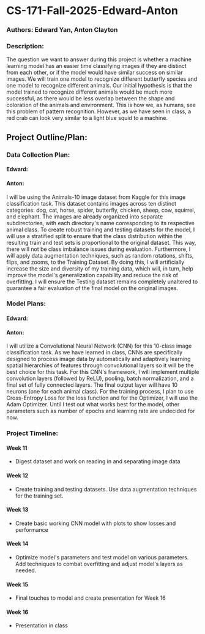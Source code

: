 # CS-171-Fall-2025-Edward-Anton

### Authors: Edward Yan, Anton Clayton

### Description:
The question we want to answer during this project is whether a machine learning model has an easier time classifying images if they are distinct from each other, or if the model would have similar success on similar images. We will train one model to recognize different butterfly species and one model to recognize different animals. Our initial hypothesis is that the model trained to recognize different animals would be much more successful, as there would be less overlap between the shape and coloration of the animals and environment. This is how we, as humans, see this problem of pattern recognition. However, as we have seen in class, a red crab can look very similar to a light blue squid to a machine.

## Project Outline/Plan:
### Data Collection Plan:
#### Edward:
#### Anton:
I will be using the Animals-10 image dataset from Kaggle for this image classification task. This dataset contains images across ten distinct categories: dog, cat, horse, spider, butterfly, chicken, sheep, cow, squirrel, and elephant. The images are already organized into separate subdirectories, with each directory's name corresponding to its respective animal class. To create robust training and testing datasets for the model, I will use a stratified split to ensure that the class distribution within the resulting train and test sets is proportional to the original dataset. This way, there will not be class imbalance issues during evaluation. Furthermore, I will apply data augmentation techniques, such as random rotations, shifts, flips, and zooms, to the Training Dataset. By doing this, I will artificially increase the size and diversity of my training data, which will, in turn, help improve the model's generalization capability and reduce the risk of overfitting. I will ensure the Testing dataset remains completely unaltered to guarantee a fair evaluation of the final model on the original images.

### Model Plans:
#### Edward:
#### Anton:
I will utilize a Convolutional Neural Network (CNN) for this 10-class image classification task. As we have learned in class, CNNs are specifically designed to process image data by automatically and adaptively learning spatial hierarchies of features through convolutional layers so it will be the best choice for this task. For this CNN's framework, I will implement multiple convolution layers (followed by ReLU), pooling, batch normalization, and a final set of fully connected layers. The final output layer will have 10 neurons (one for each animal class). For the training process, I plan to use Cross-Entropy Loss for the loss function and for the Optimizer, I will use the Adam Optimizer. Until I test out what works best for the model, other parameters such as number of epochs and learning rate are undecided for now.

### Project Timeline:
#### Week 11
- Digest dataset and work on reading in and separating image data
#### Week 12
- Create training and testing datasets. Use data augmentation techniques for the training set.
#### Week 13
- Create basic working CNN model with plots to show losses and performance
#### Week 14
- Optimize model's parameters and test model on various parameters. Add techniques to combat overfitting and adjust model's layers as needed.
#### Week 15
- Final touches to model and create presentation for Week 16
#### Week 16
- Presentation in class
